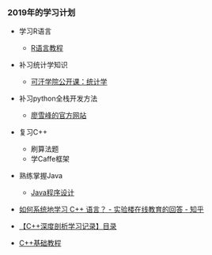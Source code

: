 ### 2019年的学习计划

- 学习R语言
  - [R语言教程](http://www.math.pku.edu.cn/teachers/lidf/docs/Rbook/html/_Rbook/index.html)
- 补习统计学知识
  - [可汗学院公开课：统计学](http://open.163.com/special/Khan/khstatistics.html)

- 补习python全栈开发方法
  - [廖雪峰的官方网站](https://www.liaoxuefeng.com/wiki/0014316089557264a6b348958f449949df42a6d3a2e542c000)

- 复习C++
  - 刷算法题
  - 学Caffe框架

- 熟练掌握Java
  - [Java程序设计](http://jinxuliang.com/course2/CoursePortal/Details/54004d84137e45731c99035b)

- [如何系统地学习 C++ 语言？ - 实验楼在线教育的回答 - 知乎](https://www.zhihu.com/question/23447320/answer/546453265)

- [【C++深度剖析学习记录】目录](https://blog.csdn.net/qq_37375427/article/details/85228028)

- [C++基础教程](http://c.biancheng.net/cplus/)
